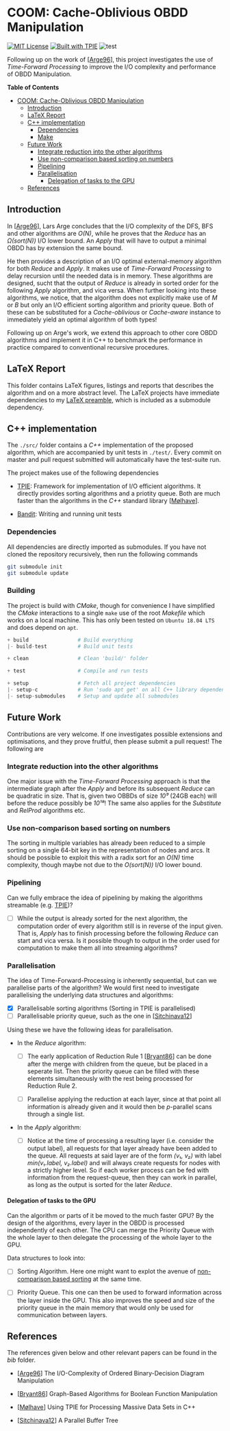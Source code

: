 # COOM: Cache-Oblivious OBDD Manipulation
[![MIT License](https://img.shields.io/badge/license-MIT%20License-blue.svg)](LICENSE.md)
[![Built with TPIE](https://img.shields.io/badge/built%20with-TPIE-blue)](https://users-cs.au.dk/~rav/tpie/)
![test](https://github.com/SSoelvsten/cache-oblivious-obdd/workflows/test/badge.svg?branch=master)

Following up on the work of [[Arge96](/bib/%5Barge%5D%20IO%20Complexity%20of%20OBDD%20Manipulation.pdf)],
this project investigates the use of _Time-Forward Processing_ to improve the
I/O complexity and performance of OBDD Manipulation.

<!-- markdown-toc start - Don't edit this section. Run M-x markdown-toc-refresh-toc -->
**Table of Contents**

- [COOM: Cache-Oblivious OBDD Manipulation](#coom-cache-oblivious-obdd-manipulation)
    - [Introduction](#introduction)
    - [LaTeX Report](#latex-report)
    - [C++ implementation](#c-implementation)
        - [Dependencies](#dependencies)
        - [Make](#make)
    - [Future Work](#future-work)
        - [Integrate reduction into the other algorithms](#integrate-reduction-into-the-other-algorithms)
        - [Use non-comparison based sorting on numbers](#use-non-comparison-based-sorting-on-numbers)
        - [Pipelining](#pipelining)
        - [Parallelisation](#parallelisation)
            - [Delegation of tasks to the GPU](#delegation-of-tasks-to-the-gpu)
    - [References](#references)

<!-- markdown-toc end -->

## Introduction
In [[Arge96](/bib/%5Barge%5D%20IO%20Complexity%20of%20OBDD%20Manipulation.pdf)],
Lars Arge concludes that the I/O complexity of the DFS, BFS and other algorithms
are _O(N)_, while he proves that the _Reduce_ has an _Ω(sort(N))_ I/O lower
bound. An _Apply_ that will have to output a minimal OBDD has by extension the
same bound.

He then provides a description of an I/O optimal external-memory algorithm for
both _Reduce_ and _Apply_. It makes use of _Time-Forward Processing_ to delay
recursion until the needed data is in memory. These algorithms are designed,
sucht that the output of _Reduce_ is already in sorted order for the following
_Apply_ algorithm, and vica versa. When further looking into these algorithms,
we notice, that the algorithm does not explicitly make use of _M_ or _B_ but
only an I/O efficient sorting algorithm and priority queue. Both of these can be
substituted for a _Cache-oblivious_ or _Cache-aware_ instance to immediately
yield an optimal algorithm of both types!

Following up on Arge's work, we extend this approach to other core OBDD
algorithms and implement it in C++ to benchmark the performance in practice
compared to conventional recursive procedures.

## LaTeX Report
This folder contains LaTeX figures, listings and reports that describes the
algorithm and on a more abstract level. The LaTeX projects have immediate
dependencies to my [LaTeX preamble](https://github.com/SSoelvsten/LaTeX-Preamble_and_Examples), 
which is included as a submodule dependency.

## C++ implementation
The `./src/` folder contains a _C++_ implementation of the proposed algorithm,
which are accompanied by unit tests in `./test/`. Every commit on master and
pull request submitted will automatically have the test-suite run.

The project makes use of the following dependencies
- [TPIE](https://github.com/thomasmoelhave/tpie):
  Framework for implementation of I/O efficient algorithms. It directly provides
  sorting algorithms and a priotity queue. Both are much faster than the
  algorithms in the _C++_ standard library
  [[Mølhave](bib/%5Bm%C3%B8lhave%5D%20Using%20TPIE%20for%20processing%20massive%20data%20sets%20in%20C%2B%2B.pdf)].

- [Bandit](https://github.com/banditcpp/bandit):
  Writing and running unit tests

### Dependencies
All dependencies are directly imported as submodules. If you have not cloned the
repository recursively, then run the following commands
```bash
git submodule init
git submodule update
```

### Building
The project is build with _CMake_, though for convenience I have simplified the
_CMake_ interactions to a single `make` use of the root _Makefile_ which works
on a local machine. This has only been tested on `Ubuntu 18.04 LTS` and does
depend on `apt`.
```python
+ build                # Build everything
|- build-test          # Build unit tests

+ clean                # Clean 'build/' folder

+ test                 # Compile and run tests

+ setup                # Fetch all project dependencies
|- setup-c             # Run 'sudo apt get' on all C++ library dependencies
|- setup-submodules    # Setup and update all submodules
```

## Future Work
Contributions are very welcome. If one investigates possible extensions and
optimisations, and they prove fruitful, then please submit a pull request! The
following are

### Integrate reduction into the other algorithms
One major issue with the _Time-Forward Processing_ approach is that the
intermediate graph after the _Apply_ and before its subsequent _Reduce_ can be
quadratic in size. That is, given two OBBDs of size _10⁹_ (24GB each) will
before the reduce possibly be _10¹⁸_! The same also applies for the
_Substitute_ and _RelProd_ algorithms etc.

### Use non-comparison based sorting on numbers
The sorting in multiple variables has already been reduced to a simple sorting
on a single 64-bit key in the representation of nodes and arcs. It should be
possible to exploit this with a radix sort for an _O(N)_ time complexity, though
maybe not due to the _O(sort(N))_ I/O lower bound.

### Pipelining
Can we fully embrace the idea of pipelining by making the algorithms streamable
 (e.g. [TPIE](https://github.com/thomasmoelhave/tpie))?

- [ ] While the output is already sorted for the next algorithm, the computation
      order of every algorithm still is in reverse of the input given. That is,
      _Apply_ has to finish processing before the following _Reduce_ can start
      and vica versa. Is it possible though to output in the order used for
      computation to make them all into streaming algorithms?

### Parallelisation
The idea of Time-Forward-Processing is inherently sequential, but can we
parallelise parts of the algorithm? We would first need to investigate
parallelising the underlying data structures and algorithms:

  - [X] Parallelisable sorting algorithms (Sorting in TPIE is parallelised)
  - [ ] Parallelisable priority queue, such as the one in
        [[Sitchinava12](/bib/%5Bsitchinava%5D%20A%20Parallel%20Buffer%20Tree.pdf)]

Using these we have the following ideas for parallelisation.

- In the _Reduce_ algorithm:

  - [ ] The early application of Reduction Rule 1
        [[Bryant86](/bib/%5Bbryant%5D%20Graph-Based%20Algorithms%20for%20Boolean%20Function%20Manipulation.pdf)]
        can be done after the merge with children from the queue, but be placed
        in a seperate list. Then the priority queue can be filled with these
        elements simultaneously with the rest being processed for Reduction Rule
        2.

  - [ ] Parallelise applying the reduction at each layer, since at that
        point all information is already given and it would then be
        _p_-parallel scans through a single list.

- In the _Apply_ algorithm:

  - [ ] Notice at the time of processing a resulting layer (i.e. consider
        the output label), all requests for that layer already have been
        added to the queue. All requests at said layer are of the form _(v₁,
        v₂)_ with label _min(v₁.label, v₂.label)_ and will always create
        requests for nodes with a strictly higher level. So if each worker
        process can be fed with information from the request-queue, then
        they can work in parallel, as long as the output is sorted for the
        later _Reduce_.

#### Delegation of tasks to the GPU
Can the algorithm or parts of it be moved to the much faster GPU? By the design
of the algorithms, every layer in the OBDD is processed independently of each
other. The CPU can merge the Priority Queue with the whole layer to then
delegate the processing of the whole layer to the GPU.

Data structures to look into:

- [ ] Sorting Algorithm. Here one might want to explot the avenue of
      [non-comparison based sorting](#use-non-comparison-based-sorting-on-numbers)
      at the same time.

- [ ] Priority Queue. This one can then be used to forward information across
      the layer inside the GPU. This also improves the speed and size of the
      priority queue in the main memory that would only be used for
      communication between layers.

## References
The references given below and other relevant papers can be found in the _bib_
folder.

- [[Arge96](/bib/%5Barge%5D%20IO%20Complexity%20of%20OBDD%20Manipulation.pdf)]
  The I/O-Complexity of Ordered Binary-Decision Diagram Manipulation

- [[Bryant86](/bib/%5Bbryant%5D%20Graph-Based%20Algorithms%20for%20Boolean%20Function%20Manipulation.pdf)]
  Graph-Based Algorithms for Boolean Function Manipulation

- [[Mølhave](/bib/%5Bm%C3%B8lhave%5D%20Using%20TPIE%20for%20processing%20massive%20data%20sets%20in%20C%2B%2B.pdf)]
  Using TPIE for Processing Massive Data Sets in C++

- [[Sitchinava12](/bib/%5Bsitchinava%5D%20A%20Parallel%20Buffer%20Tree.pdf)]
  A Parallel Buffer Tree

